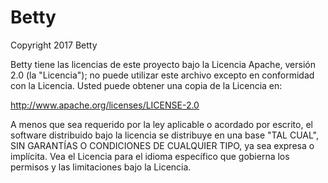 
Betty
=====

Copyright 2017 Betty

Betty tiene las licencias de este proyecto bajo la Licencia Apache,
versión 2.0 (la "Licencia"); no puede utilizar este archivo excepto en
conformidad con la Licencia. Usted puede obtener una copia de la Licencia en:

 http://www.apache.org/licenses/LICENSE-2.0
 
 
A menos que sea requerido por la ley aplicable o acordado por escrito, el software
distribuido bajo la licencia se distribuye en una base "TAL CUAL", SIN
GARANTÍAS O CONDICIONES DE CUALQUIER TIPO, ya sea expresa o implícita. Vea el
Licencia para el idioma específico que gobierna los permisos y las limitaciones
bajo la Licencia.
